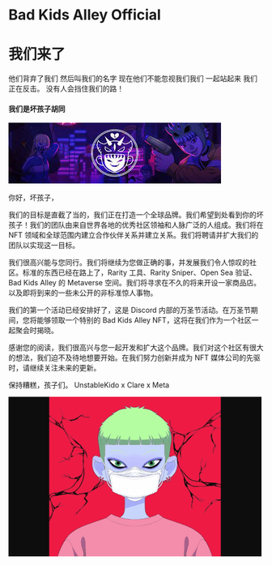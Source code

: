 # Bad Kids Alley Official


# 我们来了

他们背弃了我们
然后叫我们的名字
现在他们不能忽视我们我们
一起站起来
我们正在反击。
没有人会挡住我们的路！

#### 我们是坏孩子胡同

![dsiao](dsiao.png)



<p>你好，坏孩子，</p>
<p>我们的目标是直截了当的，我们正在打造一个全球品牌。我们希望到处看到你的坏孩子！我们的团队由来自世界各地的优秀社区领袖和人脉广泛的人组成。我们将在 NFT 领域和全球范围内建立合作伙伴关系并建立关系。我们将聘请并扩大我们的团队以实现这一目标。</p>
<p>我们很高兴能与您同行。我们将继续为您做正确的事，并发展我们令人惊叹的社区。标准的东西已经在路上了，Rarity 工具、Rarity Sniper、Open Sea 验证、Bad Kids Alley 的 Metaverse 空间。我们将寻求在不久的将来开设一家商品店。以及即将到来的一些未公开的非标准惊人事物。</p>
<p>我们的第一个活动已经安排好了，这是 Discord 内部的万圣节活动。在万圣节期间，您将能够领取一个特别的 Bad Kids Alley NFT，这将在我们作为一个社区一起聚会时揭晓。</p>
<p>感谢您的阅读，我们很高兴与您一起开发和扩大这个品牌。我们对这个社区有很大的想法，我们迫不及待地想要开始。在我们努力创新并成为 NFT 媒体公司的先驱时，请继续关注未来的更新。</p>
<p>保持糟糕，孩子们。 UnstableKido x Clare x Meta</p>

![dusia](dusia.png)
